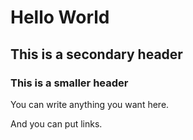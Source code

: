 # Hello World

## This is a secondary header

### This is a smaller header

You can write anything you want here.

And you can put links.
